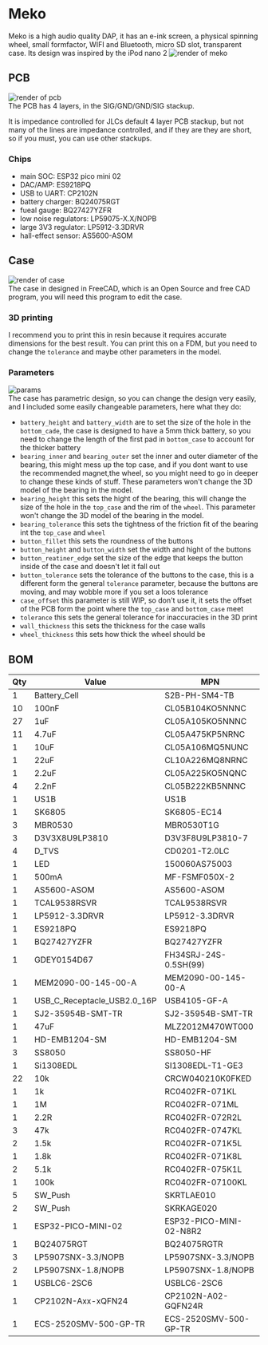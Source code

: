 # Meko
Meko is a high audio quality DAP, it has an e-ink screen, a physical spinning wheel, small formfactor, WIFI and Bluetooth, micro SD slot, transparent case. Its design was inspired by the iPod nano 2
![render of meko](https://hc-cdn.hel1.your-objectstorage.com/s/v3/83b9b50cc86617301cda5601078db6ff36537eb6_0049.png)

## PCB 

![render of pcb]()  
The PCB has 4 layers, in the SIG/GND/GND/SIG stackup.  
  
It is impedance controlled for JLCs default 4 layer PCB stackup, but not many of the lines are impedance controlled, and if they are they are short, so if you must, you can use other stackups.

### Chips

- main SOC: ESP32 pico mini 02
- DAC/AMP: ES9218PQ
- USB to UART: CP2102N
- battery charger: BQ24075RGT
- fueal gauge: BQ27427YZFR
- low noise regulators: LP59075-X.X/NOPB
- large 3V3 regulator: LP5912-3.3DRVR
- hall-effect sensor: AS5600-ASOM

## Case 

![render of case]()  
The case in designed in FreeCAD, which is an Open Source  and free CAD program, you will need this program to edit the case.

### 3D printing 

I recommend you to print this in resin because it requires accurate dimensions for the best result. You can print this on a FDM, but you need to change the `tolerance` and maybe other parameters in the model.

### Parameters

![params](https://hc-cdn.hel1.your-objectstorage.com/s/v3/28701e145fee447792843a0d50e1efcada36852c_screenshot_20250621_093625.png)  
The case has parametric design, so you can change the design very easily, and I included some easily changeable parameters, here what they do:

- `battery_height` and `battery_width` are to set the size of the hole in the `bottom_cade`, the case is designed to have a 5mm thick battery, so you need to change the length of the first pad in `bottom_case` to account for the thicker battery 
- `bearing_inner` and `bearing_outer` set the inner and outer diameter of the bearing, this might mess up the top case, and if you dont want to use the recommended magnet,the wheel, so you might need to go in deeper to change these kinds of stuff. These parameters won't change the 3D model of the bearing in the model. 
- `bearing_height` this sets the hight of the bearing, this will change the size of the hole in the `top_case` and the rim of the `wheel`. This parameter won't change the 3D model of the bearing in the model. 
- `bearing_tolerance` this sets the tightness of the friction fit of the bearing int the `top_case` and `wheel`
- `button_fillet` this sets the roundness of the buttons 
- `button_height` and `button_width` set the width and hight of the buttons 
- `button_reatiner_edge` set the size of the edge that keeps the button inside of the case and doesn't let it fall out 
- `button_tolerance` sets the tolerance of the buttons to the case, this is a different form the general `tolerance` parameter, because the buttons are moving, and may wobble more if you set a loos tolerance
- `case_offset` this parameter is still WIP, so don't use it, it sets the offset of the PCB form the point where the `top_case` and `bottom_case` meet 
- `tolerance` this sets the general tolerance for inaccuracies in the 3D print 
- `wall_thickness` this sets the thickness for the case walls 
- `wheel_thickness` this sets how thick the wheel should be 

## BOM 


|Qty|Value                      |MPN                    |
|---|---------------------------|-----------------------|
|1  |Battery_Cell               |S2B-PH-SM4-TB          |
|10 |100nF                      |CL05B104KO5NNNC        |
|27 |1uF                        |CL05A105KO5NNNC        |
|11 |4.7uF                      |CL05A475KP5NRNC        |
|1  |10uF                       |CL05A106MQ5NUNC        |
|1  |22uF                       |CL10A226MQ8NRNC        |
|1  |2.2uF                      |CL05A225KO5NQNC        |
|4  |2.2nF                      |CL05B222KB5NNNC        |
|1  |US1B                       |US1B                   |
|1  |SK6805                     |SK6805-EC14            |
|3  |MBR0530                    |MBR0530T1G             |
|3  |D3V3X8U9LP3810             | D3V3F8U9LP3810-7      |
|4  |D_TVS                      | CD0201-T2.0LC         |
|1  |LED                        |150060AS75003          |
|1  |500mA                      |MF-FSMF050X-2          |
|1  |AS5600-ASOM                |AS5600-ASOM            |
|1  |TCAL9538RSVR               |TCAL9538RSVR           |
|1  |LP5912-3.3DRVR             |LP5912-3.3DRVR         |
|1  |ES9218PQ                   |ES9218PQ               |
|1  |BQ27427YZFR                |BQ27427YZFR            |
|1  |GDEY0154D67                |FH34SRJ-24S-0.5SH(99)  |
|1  |MEM2090-00-145-00-A        |MEM2090-00-145-00-A    |
|1  |USB_C_Receptacle_USB2.0_16P|USB4105-GF-A           |
|1  |SJ2-35954B-SMT-TR          | SJ2-35954B-SMT-TR     |
|1  |47uF                       |MLZ2012M470WT000       |
|1  |HD-EMB1204-SM              | HD-EMB1204-SM         |
|3  |SS8050                     |SS8050-HF              |
|1  |Si1308EDL                  |SI1308EDL-T1-GE3       |
|22 |10k                        |CRCW040210K0FKED       |
|1  |1k                         |RC0402FR-071KL         |
|1  |1M                         |RC0402FR-071ML         |
|1  |2.2R                       |RC0402FR-072R2L        |
|3  |47k                        |RC0402FR-0747KL        |
|2  |1.5k                       |RC0402FR-071K5L        |
|1  |1.8k                       |RC0402FR-071K8L        |
|2  |5.1k                       |RC0402FR-075K1L        |
|1  |100k                       |RC0402FR-07100KL       |
|5  |SW_Push                    |SKRTLAE010             |
|2  |SW_Push                    |SKRKAGE020             |
|1  |ESP32-PICO-MINI-02         |ESP32-PICO-MINI-02-N8R2|
|1  |BQ24075RGT                 |BQ24075RGTR            |
|3  |LP5907SNX-3.3/NOPB         |LP5907SNX-3.3/NOPB     |
|2  |LP5907SNX-1.8/NOPB         |LP5907SNX-1.8/NOPB     |
|1  |USBLC6-2SC6                |USBLC6-2SC6            |
|1  |CP2102N-Axx-xQFN24         |CP2102N-A02-GQFN24R    |
|1  |ECS-2520SMV-500-GP-TR      |ECS-2520SMV-500-GP-TR  |

